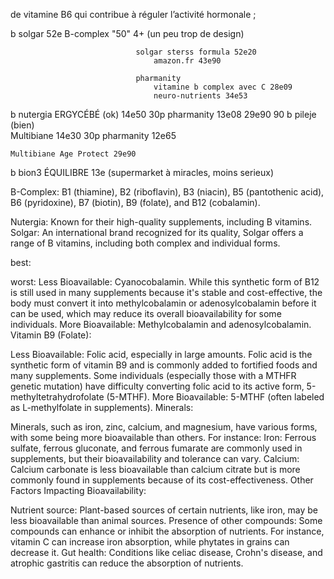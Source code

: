 de vitamine B6 qui contribue à réguler l’activité hormonale ;

b solgar 52e B-complex "50" 4+ (un peu trop de design)

                                solgar sterss formula 52e20
                                    amazon.fr 43e90
                                
                                pharmanity
                                    vitamine b complex avec C 28e09
                                    neuro-nutrients 34e53
b nutergia ERGYCÉBÉ (ok)
                14e50 30p   pharmanity 13e08
                29e90 90
b pileje (bien)           
    Multibiane 
                14e30 30p   pharmanity 12e65
                
    Multibiane Age Protect 29e90
b bion3 ÉQUILIBRE 13e (supermarket à miracles, moins serieux)


B-Complex: 
 B1 (thiamine), 
 B2 (riboflavin), 
 B3 (niacin), 
 B5 (pantothenic acid), 
 B6 (pyridoxine), 
 B7 (biotin), 
 B9 (folate), and 
 B12 (cobalamin).


Nutergia: Known for their high-quality supplements, including B vitamins.
Solgar: An international brand recognized for its quality, Solgar offers a range of B vitamins, including both complex and individual forms.

best: 

worst:
Less Bioavailable: Cyanocobalamin. While this synthetic form of B12 is still used in many supplements because it's stable and cost-effective, the body must convert it into methylcobalamin or adenosylcobalamin before it can be used, which may reduce its overall bioavailability for some individuals.
More Bioavailable: Methylcobalamin and adenosylcobalamin.
Vitamin B9 (Folate):

Less Bioavailable: Folic acid, especially in large amounts. Folic acid is the synthetic form of vitamin B9 and is commonly added to fortified foods and many supplements. Some individuals (especially those with a MTHFR genetic mutation) have difficulty converting folic acid to its active form, 5-methyltetrahydrofolate (5-MTHF).
More Bioavailable: 5-MTHF (often labeled as L-methylfolate in supplements).
Minerals:

Minerals, such as iron, zinc, calcium, and magnesium, have various forms, with some being more bioavailable than others. For instance:
Iron: Ferrous sulfate, ferrous gluconate, and ferrous fumarate are commonly used in supplements, but their bioavailability and tolerance can vary.
Calcium: Calcium carbonate is less bioavailable than calcium citrate but is more commonly found in supplements because of its cost-effectiveness.
Other Factors Impacting Bioavailability:

Nutrient source: Plant-based sources of certain nutrients, like iron, may be less bioavailable than animal sources.
Presence of other compounds: Some compounds can enhance or inhibit the absorption of nutrients. For instance, vitamin C can increase iron absorption, while phytates in grains can decrease it.
Gut health: Conditions like celiac disease, Crohn's disease, and atrophic gastritis can reduce the absorption of nutrients.